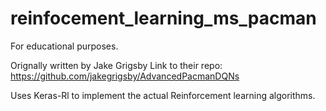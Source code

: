 # reinfocement_learning_ms_pacman
For educational purposes.

Orignally written by Jake Grigsby
Link to their repo: https://github.com/jakegrigsby/AdvancedPacmanDQNs

Uses Keras-Rl to implement the actual Reinforcement learning algorithms.
